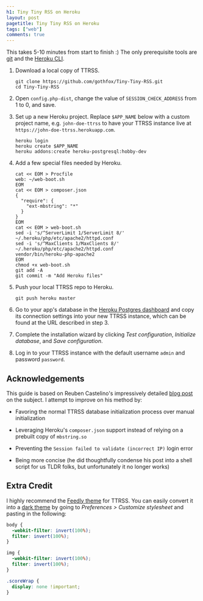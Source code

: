 ```yaml
---
h1: Tiny Tiny RSS on Heroku
layout: post
pagetitle: Tiny Tiny RSS on Heroku
tags: ["web"]
comments: true
---
```

This takes 5-10 minutes from start to finish :) The only prerequisite tools are [git](https://git-scm.com/) and the [Heroku CLI](https://toolbelt.heroku.com/).

1. Download a local copy of TTRSS.

    ```shell
    git clone https://github.com/gothfox/Tiny-Tiny-RSS.git
    cd Tiny-Tiny-RSS
    ```

1. Open `config.php-dist`, change the value of `SESSION_CHECK_ADDRESS` from 1 to 0, and save.

1. Set up a new Heroku project. Replace `$APP_NAME` below with a custom project name, e.g. `john-doe-ttrss` to have your TTRSS instance live at `https://john-doe-ttrss.herokuapp.com`.

    ```shell
    heroku login
    heroku create $APP_NAME
    heroku addons:create heroku-postgresql:hobby-dev
    ```

1. Add a few special files needed by Heroku.

    ```shell
    cat << EOM > Procfile
    web: ~/web-boot.sh
    EOM
    cat << EOM > composer.json
    {
      "require": {
        "ext-mbstring": "*"
      }
    }
    EOM
    cat << EOM > web-boot.sh
    sed -i 's/^ServerLimit 1/ServerLimit 8/' ~/.heroku/php/etc/apache2/httpd.conf
    sed -i 's/^MaxClients 1/MaxClients 8/' ~/.heroku/php/etc/apache2/httpd.conf
    vendor/bin/heroku-php-apache2
    EOM
    chmod +x web-boot.sh
    git add -A
    git commit -m "Add Heroku files"
    ```

1. Push your local TTRSS repo to Heroku.

    ```shell
    git push heroku master
    ```

1. Go to your app's database in the [Heroku Postgres dashboard](https://postgres.heroku.com/databases) and copy its connection settings into your new TTRSS instance, which can be found at the URL described in step 3.

1. Complete the installation wizard by clicking *Test configuration*, *Initialize database*, and *Save configuration*.

1. Log in to your TTRSS instance with the default username `admin` and password `password`.

## Acknowledgements

This guide is based on Reuben Castelino's impressively detailed [blog post](http://projectdelphai.github.io/blog/2013/03/15/replacing-google-reader-with-tt-rss-on-heroku/) on the subject. I attempt to improve on his method by:

- Favoring the normal TTRSS database initialization process over manual initialization

- Leveraging Heroku's `composer.json` support instead of relying on a prebuilt copy of `mbstring.so`

- Preventing the `Session failed to validate (incorrect IP)` login error

- Being more concise (he did thoughtfully condense his post into a shell script for us TLDR folks, but unfortunately it no longer works)

## Extra Credit

I highly recommend the [Feedly theme](https://github.com/levito/tt-rss-feedly-theme) for TTRSS. You can easily convert it into a <a href="/img/ttrss-dark.jpg" data-lightbox="lightbox" title="The dark theme rises">dark theme</a> by going to *Preferences > Customize stylesheet* and pasting in the following:

```css
body {
  -webkit-filter: invert(100%);
  filter: invert(100%);
}

img {
  -webkit-filter: invert(100%);
  filter: invert(100%);
}

.scoreWrap {
  display: none !important;
}
```
